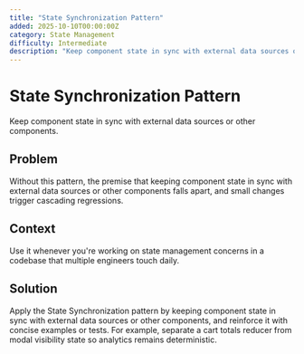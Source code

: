 ```yaml
---
title: "State Synchronization Pattern"
added: 2025-10-10T00:00:00Z
category: State Management
difficulty: Intermediate
description: "Keep component state in sync with external data sources or other components."
---
```

# State Synchronization Pattern

Keep component state in sync with external data sources or other components.

## Problem

Without this pattern, the premise that keeping component state in sync with external data sources or other components falls apart, and small changes trigger cascading regressions.

## Context

Use it whenever you're working on state management concerns in a codebase that multiple engineers touch daily.

## Solution

Apply the State Synchronization pattern by keeping component state in sync with external data sources or other components, and reinforce it with concise examples or tests. For example, separate a cart totals reducer from modal visibility state so analytics remains deterministic.
